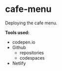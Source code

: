 # cafe-menu
Deploying the cafe menu.

**Tools used:**
* codepen.io
* Github
    * repositories
    * codespaces
* Netlify

